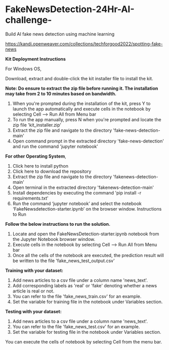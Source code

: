 # FakeNewsDetection-24Hr-AI-challenge-
Build AI fake news detection using machine learning

https://kandi.openweaver.com/collections/techforgood2022/spotting-fake-news

**Kit Deployment Instructions**

For Windows OS,

  Download, extract and double-click the kit installer file to install the kit.

  **Note: Do ensure to extract the zip file before running it. The installation may take from 2 to 10 minutes based on bandwidth.**

  1. When you're prompted during the installation of the kit, press Y to launch the app automatically and execute cells in the notebook by selecting Cell --> Run All from Menu bar
  2. To run the app manually, press N when you're prompted and locate the zip file 'kit_installer.zip'
  3. Extract the zip file and navigate to the directory 'fake-news-detection-main'
  4. Open command prompt in the extracted directory 'fake-news-detection' and run the command 'jupyter notebook'
  
**For other Operating System**,

  1. Click here to install python
  2. Click here to download the repository
  3. Extract the zip file and navigate to the directory 'fakenews-detection-main'
  4. Open terminal in the extracted directory 'fakenews-detection-main'
  5. Install dependencies by executing the command 'pip install -r requirements.txt'
  6. Run the command ‘jupyter notebook’ and select the notebook ‘FakeNewsdetection-starter.ipynb’ on the browser window.
Instructions to Run

**Follow the below instructions to run the solution.**

  1. Locate and open the FakeNewsDetection-starter.ipynb notebook from the Jupyter Notebook browser window.
  2. Execute cells in the notebook by selecting Cell --> Run All from Menu bar
  3. Once all the cells of the notebook are executed, the prediction result will be written to the file 'fake_news_test_output.csv'

**Training with your dataset:**
1. Add news articles to a csv file under a column name 'news_text'.
2. Add corresponding labels as 'real' or 'fake' denoting whether a news article is real or not.
3. You can refer to the file 'fake_news_train.csv' for an example.
4. Set the variable for training file in the notebook under Variables section.

**Testing with your dataset:**
1. Add news articles to a csv file under a column name 'news_text'.
2. You can refer to the file 'fake_news_test.csv' for an example.
3. Set the variable for testing file in the notebook under Variables section.

You can execute the cells of notebook by selecting Cell from the menu bar.
